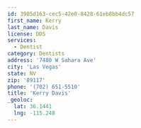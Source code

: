 ```yaml
---
id: 3905d163-cec5-42e0-8428-61eb8bb4dc57
first_name: Kerry
last_name: Davis
license: DDS
services:
  - Dentist
category: Dentists
address: '7480 W Sahara Ave'
city: 'Las Vegas'
state: NV
zip: '89117'
phone: '(702) 651-5510'
title: 'Kerry Davis'
_geoloc:
  lat: 36.1441
  lng: -115.248
---
```

